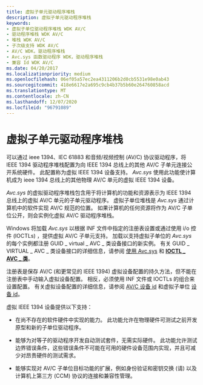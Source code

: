 ```yaml
---
title: 虚拟子单元驱动程序堆栈
description: 虚拟子单元驱动程序堆栈
keywords:
- 虚拟子单位驱动程序堆栈 WDK AV/C
- 驱动程序堆栈 WDK AV/C
- 堆栈 WDK AV/C
- 子次级支持 WDK AV/C
- AV/C WDK，驱动程序堆栈
- Avc.sys 函数驱动程序 WDK，驱动程序堆栈
- 兼容 Id WDK AV/C
ms.date: 04/20/2017
ms.localizationpriority: medium
ms.openlocfilehash: 06ef05a57ec2ea4311206b2d0cb5531e98e0ab43
ms.sourcegitcommit: 418e6617e2a695c9cb4b37b5b60e264760858acd
ms.translationtype: MT
ms.contentlocale: zh-CN
ms.lasthandoff: 12/07/2020
ms.locfileid: "96791089"
---
```

# <a name="virtual-subunit-driver-stack"></a>虚拟子单元驱动程序堆栈


可以通过 ieee 1394、IEC 61883 和音频/视频控制 (AV/C) 协议驱动程序，将 IEEE 1394 驱动程序堆栈配置为向 IEEE 1394 总线上的其他 AV/C 子单元连接公开系统硬件。 此配置称为虚拟 IEEE 1394 设备支持。 *Avc.sys* 使用此功能使计算机成为 ieee 1394 总线上的其他物理 AV/C 单元的虚拟 IEEE 1394 设备。

*Avc.sys* 的虚拟驱动程序堆栈包含用于将计算机的功能和资源表示为 IEEE 1394 总线上的虚拟 AV/C 单元的子单元驱动程序。 虚拟子单位堆栈是 *Avc.sys* 通过计算机中的软件实现 AV/C 规范的位置。 如果计算机的任何资源将作为 AV/C 子单位公开，则会实例化虚拟 AV/C 驱动程序堆栈。

Windows 将加载 *Avc.sys* 以根据 INF 文件中指定的注册表设置或通过使用 i/o 控件 (IOCTLs) ，提供虚拟 AV/C 子单元支持。 加载以支持虚拟子单位的 *Avc.sys* 的每个实例都注册 GUID \_ virtual \_ AVC \_ 类设备接口的新实例。 有关 GUID \_ VIRTUAL \_ AVC \_ 类设备接口的详细信息，请参阅 [使用 Avc.sys](using-avc-sys.md) 和 [**IOCTL \_ AVC \_ 类**](/windows-hardware/drivers/ddi/avc/ni-avc-ioctl_avc_class)。

注册表是保存 AV/C (和更常见的 IEEE 1394) 虚拟设备配置的持久方法，但不能在注册表中手动输入虚拟设备配置。 相反，必须使用 INF 文件或 IOCTLs 的组合来设置配置。 有关虚拟设备配置的详细信息，请参阅 [AV/C 设备 id](av-c-device-identifiers.md) 和虚拟子单位 [设备 id](virtual-subunit-device-identifiers.md)。

虚拟 IEEE 1394 设备提供以下支持：

-   在尚不存在的软件硬件中实现的能力。 此功能允许在物理硬件可测试之前开发原型和新的子单位驱动程序。

-   能够为对等子的驱动程序开发自动测试套件，无需实际硬件。 此功能允许测试边界错误条件，这些错误条件不可能在可用的硬件设备范围内实现，并且可减少对昂贵硬件的测试需求。

-   能够实现对 AV/C 子单位目标功能的扩展，例如身份验证和密钥交换 (请) 以及计算机上第三方 (CCM) 协议的连接和兼容性管理。

 

